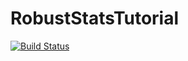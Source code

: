 # RobustStatsTutorial

[![Build Status](https://travis-ci.org/colintbowers/RobustStatsTutorial.jl.svg?branch=master)](https://travis-ci.org/colintbowers/RobustStatsTutorial.jl)
